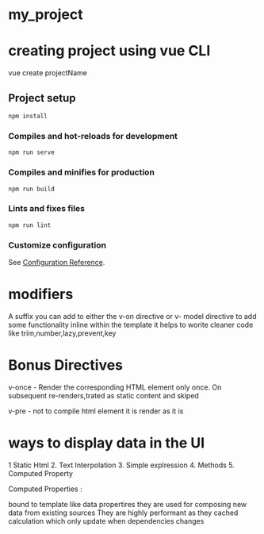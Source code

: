 # my_project

# creating project using vue CLI

vue create projectName

## Project setup

```
npm install
```

### Compiles and hot-reloads for development

```
npm run serve
```

### Compiles and minifies for production

```
npm run build
```

### Lints and fixes files

```
npm run lint
```

### Customize configuration

See [Configuration Reference](https://cli.vuejs.org/config/).

# modifiers

A suffix you can add to either the v-on directive or v- model directive to add some functionality inline within the template it helps to worite cleaner code
like trim,number,lazy,prevent,key

# Bonus Directives

v-once - Render the corresponding HTML element only once. On subsequent re-renders,trated as static content and skiped

v-pre - not to compile html element it is render as it is

# ways to display data in the UI

1 Static Html 2. Text Interpolation 3. Simple explression 4. Methods 5. Computed Property

Computed Properties :

bound to template like data propertires
they are used for composing new data from existing sources
They are highly performant as they cached calculation which only update when dependencies changes
